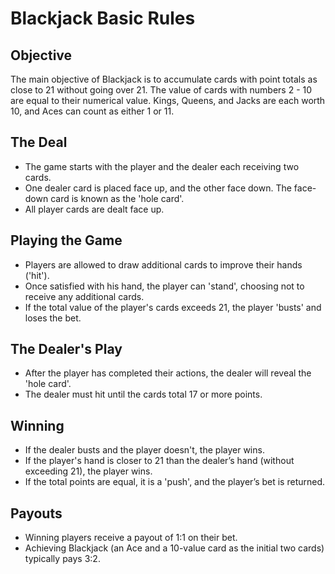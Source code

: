 # Blackjack Basic Rules

## Objective
The main objective of Blackjack is to accumulate cards with point totals as close to 21 without going over 21. The value of cards with numbers 2 - 10 are equal to their numerical value. Kings, Queens, and Jacks are each worth 10, and Aces can count as either 1 or 11.

## The Deal
- The game starts with the player and the dealer each receiving two cards.
- One dealer card is placed face up, and the other face down. The face-down card is known as the 'hole card'.
- All player cards are dealt face up.

## Playing the Game
- Players are allowed to draw additional cards to improve their hands ('hit').
- Once satisfied with his hand, the player can 'stand', choosing not to receive any additional cards.
- If the total value of the player's cards exceeds 21, the player 'busts' and loses the bet.

## The Dealer's Play
- After the player has completed their actions, the dealer will reveal the 'hole card'.
- The dealer must hit until the cards total 17 or more points.

## Winning
- If the dealer busts and the player doesn't, the player wins.
- If the player's hand is closer to 21 than the dealer’s hand (without exceeding 21), the player wins.
- If the total points are equal, it is a 'push', and the player’s bet is returned.

## Payouts
- Winning players receive a payout of 1:1 on their bet.
- Achieving Blackjack (an Ace and a 10-value card as the initial two cards) typically pays 3:2.

